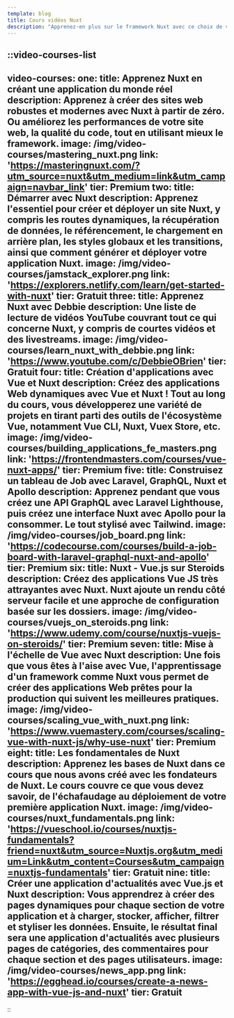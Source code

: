 ```yaml
---
template: blog
title: Cours vidéos Nuxt
description: "Apprenez-en plus sur le framework Nuxt avec ce choix de vidéos en anglais, gratuites ou premium."
---
```


::video-courses-list
---
video-courses:
  one:
    title: Apprenez Nuxt en créant une application du monde réel
    description: Apprenez à créer des sites web robustes et modernes avec Nuxt à partir de zéro. Ou améliorez les performances de votre site web, la qualité du code, tout en utilisant mieux le framework.
    image: /img/video-courses/mastering_nuxt.png
    link: 'https://masteringnuxt.com/?utm_source=nuxt&utm_medium=link&utm_campaign=navbar_link'
    tier: Premium
  two:
    title: Démarrer avec Nuxt
    description: Apprenez l'essentiel pour créer et déployer un site Nuxt, y compris les routes dynamiques, la récupération de données, le référencement, le chargement en arrière plan, les styles globaux et les transitions, ainsi que comment générer et déployer votre application Nuxt.
    image: /img/video-courses/jamstack_explorer.png
    link: 'https://explorers.netlify.com/learn/get-started-with-nuxt'
    tier: Gratuit
  three:
    title: Apprenez Nuxt avec Debbie
    description: Une liste de lecture de vidéos YouTube couvrant tout ce qui concerne Nuxt, y compris de courtes vidéos et des livestreams.
    image: /img/video-courses/learn_nuxt_with_debbie.png
    link: 'https://www.youtube.com/c/DebbieOBrien'
    tier: Gratuit
  four:
    title: Création d'applications avec Vue et Nuxt
    description: Créez des applications Web dynamiques avec Vue et Nuxt ! Tout au long du cours, vous développerez une variété de projets en tirant parti des outils de l'écosystème Vue, notamment Vue CLI, Nuxt, Vuex Store, etc.
    image: /img/video-courses/building_applications_fe_masters.png
    link: 'https://frontendmasters.com/courses/vue-nuxt-apps/'
    tier: Premium
  five:
    title: Construisez un tableau de Job avec Laravel, GraphQL, Nuxt et Apollo
    description: Apprenez pendant que vous créez une API GraphQL avec Laravel Lighthouse, puis créez une interface Nuxt avec Apollo pour la consommer. Le tout stylisé avec Tailwind.
    image: /img/video-courses/job_board.png
    link: 'https://codecourse.com/courses/build-a-job-board-with-laravel-graphql-nuxt-and-apollo'
    tier: Premium
  six:
    title: Nuxt - Vue.js sur Steroids
    description: Créez des applications Vue JS très attrayantes avec Nuxt. Nuxt ajoute un rendu côté serveur facile et une approche de configuration basée sur les dossiers.
    image: /img/video-courses/vuejs_on_steroids.png
    link: 'https://www.udemy.com/course/nuxtjs-vuejs-on-steroids/'
    tier: Premium
  seven:
    title: Mise à l'échelle de Vue avec Nuxt
    description: Une fois que vous êtes à l'aise avec Vue, l'apprentissage d'un framework comme Nuxt vous permet de créer des applications Web prêtes pour la production qui suivent les meilleures pratiques.
    image: /img/video-courses/scaling_vue_with_nuxt.png
    link: 'https://www.vuemastery.com/courses/scaling-vue-with-nuxt-js/why-use-nuxt'
    tier: Premium
  eight:
    title: Les fondamentales de Nuxt
    description: Apprenez les bases de Nuxt dans ce cours que nous avons créé avec les fondateurs de Nuxt. Le cours couvre ce que vous devez savoir, de l'échafaudage au déploiement de votre première application Nuxt.
    image: /img/video-courses/nuxt_fundamentals.png
    link: 'https://vueschool.io/courses/nuxtjs-fundamentals?friend=nuxt&utm_source=Nuxtjs.org&utm_medium=Link&utm_content=Courses&utm_campaign=nuxtjs-fundamentals'
    tier: Gratuit
  nine:
    title: Créer une application d'actualités avec Vue.js et Nuxt
    description: Vous apprendrez à créer des pages dynamiques pour chaque section de votre application et à charger, stocker, afficher, filtrer et styliser les données. Ensuite, le résultat final sera une application d'actualités avec plusieurs pages de catégories, des commentaires pour chaque section et des pages utilisateurs.
    image: /img/video-courses/news_app.png
    link: 'https://egghead.io/courses/create-a-news-app-with-vue-js-and-nuxt'
    tier: Gratuit
---
::
